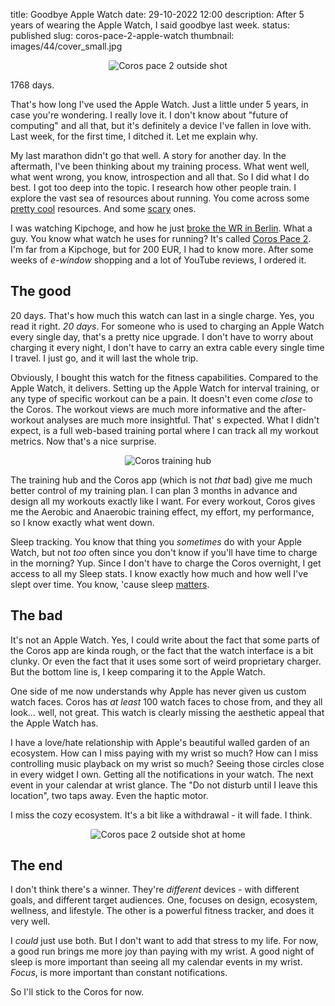 title: Goodbye Apple Watch
date: 29-10-2022 12:00
description: After 5 years of wearing the Apple Watch, I said goodbye last week. 
status: published
slug: coros-pace-2-apple-watch
thumbnail: images/44/cover_small.jpg

<center>
<img src="{static}/images/44/cover_small_optim.png" alt="Coros pace 2 outside shot" style="max-width:100%;border-radius: 2px">
</center>

1768 days. 

That's how long I've used the Apple Watch. Just a little under 5 years, in case you're wondering. I really love it. I don't know about "future of computing" and all that, but it's definitely a device I've fallen in love with. Last week, for the first time, I ditched it. Let me explain why. 

My last marathon didn't go that well. A story for another day. In the aftermath, I've been thinking about my training process. What went well, what went wrong, you know, introspection and all that. So I did what I do best. I got too deep into the topic. I research how other people train. I explore the vast sea of resources about running. You come across some [pretty cool](https://fellrnr.com/wiki/Main_Page) resources. And some [scary](http://www.electricblues.com/html/runpro.html) ones. 

I was watching Kipchoge, and how he just [broke the WR in Berlin](https://worldathletics.org/news/report/eliud-kipchoge-world-record-berlin-marathon-2022). What a guy. You know what watch he uses for running? It's called [Coros Pace 2](https://www.coros.com/pace2). I'm far from a Kipchoge, but for 200 EUR, I had to know more. After some weeks of _e-window_ shopping and a lot of YouTube reviews, I ordered it. 

## The good 

20 days. That's how much this watch can last in a single charge. Yes, you read it right. _20 days_. For someone who is used to charging an Apple Watch every single day, that's a pretty nice upgrade. I don't have to worry about charging it every night, I don't have to carry an extra cable every single time I travel. I just go, and it will last the whole trip.

Obviously, I bought this watch for the fitness capabilities. Compared to the Apple Watch, it delivers. Setting up the Apple Watch for interval training, or any type of specific workout can be a pain. It doesn't even come _close_ to the Coros. The workout views are much more informative and the after-workout analyses are much more insightful. That'
s expected. What I didn't expect, is a full web-based training portal where I can track all my workout metrics. Now that's a nice surprise.

<center>
<img src="{static}/images/44/traininghub.png" alt="Coros training hub" style="max-width:100%;border-radius: 2px">
</center>

The training hub and the Coros app (which is not _that_ bad) give me much better control of my training plan. I can plan 3 months in advance and design all my workouts exactly like I want. For every workout, Coros gives me the Aerobic and Anaerobic training effect, my effort, my performance, so I know exactly what went down.

Sleep tracking. You know that thing you _sometimes_ do with your Apple Watch, but not _too_ often since you don't know if you'll have time to charge in the morning? Yup. Since I don't have to charge the Coros overnight, I get access to all my Sleep stats. I know exactly how much and how well I've slept over time. You know, 'cause sleep [matters](https://www.nature.com/articles/4371207a). 


## The bad

It's not an Apple Watch. Yes, I could write about the fact that some parts of the Coros app are kinda rough, or the fact that the watch interface is a bit clunky. Or even the fact that it uses some sort of weird proprietary charger. But the bottom line is, I keep comparing it to the Apple Watch. 

One side of me now understands why Apple has never given us custom watch faces. Coros has _at least_ 100 watch faces to chose from, and they all look… well,  not great. This watch is clearly missing the aesthetic appeal that the Apple Watch has.

I have a love/hate relationship with Apple's beautiful walled garden of an ecosystem. How can I miss paying with my wrist so much? How can I miss controlling music playback on my wrist so much? Seeing those circles close in every widget I own. Getting all the notifications in your watch. The next event in your calendar at wrist glance. The "Do not disturb until I leave this location", two taps away. Even the haptic motor. 

I miss the cozy ecosystem. It's a bit like a withdrawal - it will fade. I think.

<center>
<img src="{static}/images/44/home.png" alt="Coros pace 2 outside shot at home" style="max-width:100%;border-radius: 2px">
</center>

## The end

I don't think there's a winner. They're _different_ devices - with different goals, and different target audiences. One, focuses on design, ecosystem, wellness, and lifestyle. The other is a powerful fitness tracker, and does it very well. 

I _could_ just use both. But I don't want to add that stress to my life. For now, a good run brings me more joy than paying with my wrist. A good night of sleep is more important than seeing all my calendar events in my wrist. _Focus_, is more important than constant notifications. 

So I'll stick to the Coros for now. 

